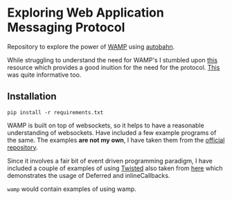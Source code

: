 # Exploring Web Application Messaging Protocol
Repository to explore the power of [WAMP](https://wamp-proto.org/) using [autobahn](https://crossbar.io/autobahn/). 

While struggling to understand the need for WAMP's I stumbled upon [this](https://blog.eduonix.com/web-programming-tutorials/web-application-messaging-protocol/) resource which provides a good inuition for the need for the protocol.
[This](https://crossbario.com/blog/Free-Your-Code-Backends-in-the-Browser/) was quite informative too.

## Installation
``` pip install -r requirements.txt ```

WAMP is built on top of websockets, so it helps to have a reasonable understanding of websockets. Have included a few example programs of the same. The examples **are not my own**, I have taken them from the [official repository](https://github.com/crossbario/autobahn-python/).

Since it involves a fair bit of event driven programming paradigm, I have included a couple of examples of using [Twisted](https://twistedmatrix.com/trac/) also taken from [here](https://autobahn.readthedocs.io/) which demonstrates the usage of Deferred and inlineCallbacks. 

```wamp``` would contain examples of using wamp. 
